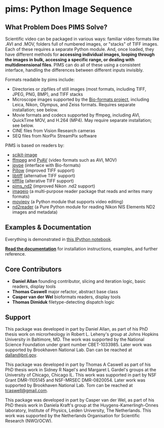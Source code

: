 pims: Python Image Sequence
=========================

What Problem Does PIMS Solve?
-----------------------------

Scientific video can be packaged in various ways: familiar video formats like
.AVI and .MOV, folders full of numbered images, or "stacks" of TIFF images. Each
of these requires a separate Python module. And, once loaded, they have
different methods for **accessing individual images, looping through the images
in bulk, accessing a specific range, or dealing with multidimensional files**.
PIMS can do all of these using a consistent interface, handling the differences
between different inputs invisibly.

Formats readable by pims include:
* Directories or zipfiles of still images (most formats, including TIFF, JPEG, PNG, BMP), and TIFF stacks
* Microscope images supported by the [Bio-formats project](https://www.openmicroscopy.org/site/support/bio-formats5.1/supported-formats.html), including Leica, Nikon, Olympus, and Zeiss formats. Requires separate installation; see below.
* Movie formats and codecs supported by ffmpeg, including AVI, QuickTime MOV, and H.264 (MP4). May require separate installation; see below.
* CINE files from Vision Research cameras
* SEQ files from NorPix StreamPix software

PIMS is based on readers by:
* [scikit-image](http://scikit-image.org/)
* [ffmpeg](https://www.ffmpeg.org/) and [PyAV](http://mikeboers.github.io/PyAV/) (video formats such as AVI, MOV)
* [jpype](http://jpype.readthedocs.org/en/latest/) (interface with Bio-formats)
* [Pillow](http://pillow.readthedocs.org/en/latest/) (improved TIFF support)
* [libtiff](https://code.google.com/p/pylibtiff/) (alternative TIFF support)
* [tifffile](https://pypi.org/project/tifffile/) (alterative TIFF support)
* [pims_nd2](https://github.com/soft-matter/pims_nd2) (improved Nikon .nd2 support)
* [imageio](https://imageio.github.io) (a multi-purpose reader package that
   reads and writes many formats)
* [moviepy](http://zulko.github.io/moviepy) (a Python module that supports
   video editing)
* [nd2reader](https://github.com/rbnvrw/nd2reader) (a Pure Python module for reading Nikon NIS Elements ND2 images and metadata)

Examples & Documentation
------------------------

Everything is demonstrated in [this IPython notebook](http://nbviewer.ipython.org/github/soft-matter/pims/blob/main/examples/loading%20video%20frames.ipynb).

[**Read the documentation**](http://soft-matter.github.io/pims/) for
installation instructions, examples, and further reference.

Core Contributors
-----------------

  * **Daniel Allan** founding contributor, slicing and iteration logic,
    basic readers, display tools
  * **Thomas Caswell** major refactor, abstract base class
  * **Casper van der Wel** bioformats readers, display tools
  * **Thomas Dimiduk** filetype-detecting dispatch logic

Support
-------

This package was developed in part by Daniel Allan, as part of his
PhD thesis work on microrheology in Robert L. Leheny's group at Johns Hopkins
University in Baltimore, MD. The work was supported by the National Science Foundation
under grant number CBET-1033985. Later work was supported by Brookhaven
National Lab. Dan can be reached at dallan@bnl.gov.

This package was developed in part by Thomas A Caswell as part of his
PhD thesis work in Sidney R Nagel's and Margaret L Gardel's groups at
the University of Chicago, Chicago IL.  This work was supported in
part by NSF Grant DMR-1105145 and NSF-MRSEC DMR-0820054. Later work was
supported by Brookhaven National Lab. Tom can be
reached at tcaswell@gmail.com.

This package was developed in part by Casper van der Wel, as part of his
PhD thesis work in Daniela Kraft's group at the Huygens-Kamerlingh-Onnes laboratory,
Institute of Physics, Leiden University, The Netherlands. This work was
supported by the Netherlands Organisation for Scientific Research (NWO/OCW).
